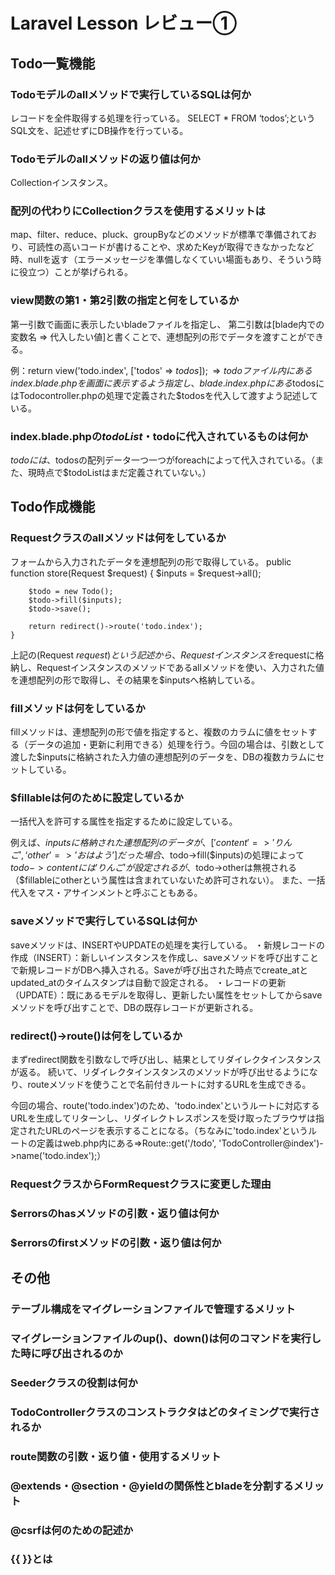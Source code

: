 # Laravel Lesson レビュー①

## Todo一覧機能

### Todoモデルのallメソッドで実行しているSQLは何か
レコードを全件取得する処理を行っている。
SELECT * FROM ‘todos’;というSQL文を、記述せずにDB操作を行っている。

### Todoモデルのallメソッドの返り値は何か
Collectionインスタンス。

### 配列の代わりにCollectionクラスを使用するメリットは
map、filter、reduce、pluck、groupByなどのメソッドが標準で準備されており、可読性の高いコードが書けることや、求めたKeyが取得できなかったなど時、nullを返す（エラーメッセージを準備しなくていい場面もあり、そういう時に役立つ）ことが挙げられる。

### view関数の第1・第2引数の指定と何をしているか
第一引数で画面に表示したいbladeファイルを指定し、
第二引数は[blade内での変数名 => 代入したい値]と書くことで、連想配列の形でデータを渡すことができる。

例：return view('todo.index', ['todos' => $todos]);
⇒todoファイル内にあるindex.blade.phpを画面に表示するよう指定し、blade.index.phpにある$todosにはTodocontroller.phpの処理で定義された$todosを代入して渡すよう記述している。

### index.blade.phpの$todoList・$todoに代入されているものは何か
$todoには、$todosの配列データ一つ一つがforeachによって代入されている。（また、現時点で$todoListはまだ定義されていない。）

## Todo作成機能

### Requestクラスのallメソッドは何をしているか
フォームから入力されたデータを連想配列の形で取得している。
    public function store(Request $request)
    {
        $inputs = $request->all();

        $todo = new Todo();
        $todo->fill($inputs);
        $todo->save();

        return redirect()->route('todo.index');
    }
上記の(Request $request)という記述から、Requestインスタンスを$requestに格納し、Requestインスタンスのメソッドであるallメソッドを使い、入力された値を連想配列の形で取得し、その結果を$inputsへ格納している。

### fillメソッドは何をしているか
fillメソッドは、連想配列の形で値を指定すると、複数のカラムに値をセットする（データの追加・更新に利用できる）処理を行う。今回の場合は、引数として渡した$inputsに格納された入力値の連想配列のデータを、DBの複数カラムにセットしている。

### $fillableは何のために設定しているか
一括代入を許可する属性を指定するために設定している。

例えば、$inputsに格納された連想配列のデータが、
['content' => 'りんご', ‘other’=>’おはよう’]だった場合、$todo->fill($inputs)の処理によって $todo->content には 'りんご' が設定されるが、$todo->otherは無視される（$fillableにotherという属性は含まれていないため許可されない）。
また、一括代入をマス・アサインメントと呼ぶこともある。

### saveメソッドで実行しているSQLは何か
saveメソッドは、INSERTやUPDATEの処理を実行している。
・新規レコードの作成（INSERT）：新しいインスタンスを作成し、saveメソッドを呼び出すことで新規レコードがDBへ挿入される。Saveが呼び出された時点でcreate_atとupdated_atのタイムスタンプは自動で設定される。
・レコードの更新（UPDATE）：既にあるモデルを取得し、更新したい属性をセットしてからsaveメソッドを呼び出すことで、DBの既存レコードが更新される。

### redirect()->route()は何をしているか
まずredirect関数を引数なしで呼び出し、結果としてリダイレクタインスタンスが返る。
続いて、リダイレクタインスタンスのメソッドが呼び出せるようになり、routeメソッドを使うことで名前付きルートに対するURLを生成できる。

今回の場合、route('todo.index')のため、'todo.index'というルートに対応するURLを生成してリターンし、リダイレクトレスポンスを受け取ったブラウザは指定されたURLのページを表示することになる。（ちなみに'todo.index'というルートの定義はweb.php内にある⇒Route::get('/todo', 'TodoController@index')->name('todo.index');）

### RequestクラスからFormRequestクラスに変更した理由

### $errorsのhasメソッドの引数・返り値は何か

### $errorsのfirstメソッドの引数・返り値は何か

## その他

### テーブル構成をマイグレーションファイルで管理するメリット

### マイグレーションファイルのup()、down()は何のコマンドを実行した時に呼び出されるのか

### Seederクラスの役割は何か

### TodoControllerクラスのコンストラクタはどのタイミングで実行されるか

### route関数の引数・返り値・使用するメリット

### @extends・@section・@yieldの関係性とbladeを分割するメリット

### @csrfは何のための記述か

### {{ }}とは
